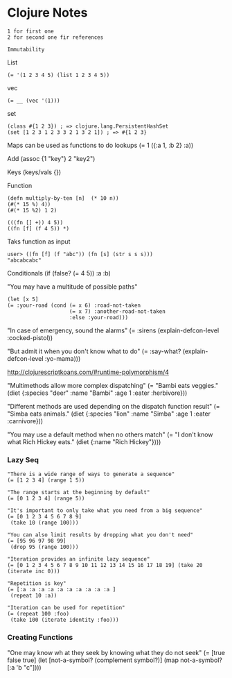 # Clojure Notes
	1 for first one 
	2 for second one fir references

	Immutability
List

	(= '(1 2 3 4 5) (list 1 2 3 4 5))

vec 

	(= __ (vec '(1)))

set

	(class #{1 2 3}) ; => clojure.lang.PersistentHashSet
	(set [1 2 3 1 2 3 3 2 1 3 2 1]) ; => #{1 2 3}

Maps can be used as functions to do lookups
(= 1 ({:a 1, :b 2} :a))

Add
	(assoc {1 "key"} 2 "key2")

Keys
	(keys/vals {})

Function 

	(defn multiply-by-ten [n]  (* 10 n))
	(#(* 15 %) 4))
	(#(* 15 %2) 1 2)

	(((fn [] +)) 4 5))
	((fn [f] (f 4 5)) *)

Taks function as input

	user> ((fn [f] (f "abc")) (fn [s] (str s s s)))
	"abcabcabc"

Conditionals
	(if (false? (= 4 5)) :a :b)

"You may have a multitude of possible paths"

	(let [x 5]
    (= :your-road (cond (= x 6) :road-not-taken
                        (= x 7) :another-road-not-taken
                        :else :your-road)))


  "In case of emergency, sound the alarms"
  (= :sirens
     (explain-defcon-level :cocked-pistol))

  "But admit it when you don't know what to do"
  (= :say-what?
     (explain-defcon-level :yo-mama)))


http://clojurescriptkoans.com/#runtime-polymorphism/4

"Multimethods allow more complex dispatching"
	(= "Bambi eats veggies."
	 (diet {:species "deer" :name "Bambi" :age 1 :eater :herbivore}))

"Different methods are used depending on the dispatch function result"
	(= "Simba eats animals."
	 (diet {:species "lion" :name "Simba" :age 1 :eater :carnivore}))

"You may use a default method when no others match"
	(= "I don't know what Rich Hickey eats."
	 (diet {:name "Rich Hickey"})))


### Lazy Seq

	"There is a wide range of ways to generate a sequence"
	(= [1 2 3 4] (range 1 5))

	"The range starts at the beginning by default"
	(= [0 1 2 3 4] (range 5))

	"It's important to only take what you need from a big sequence"
	(= [0 1 2 3 4 5 6 7 8 9]
	 (take 10 (range 100)))

	"You can also limit results by dropping what you don't need"
	(= [95 96 97 98 99]
	 (drop 95 (range 100)))

	"Iteration provides an infinite lazy sequence"
	(= [0 1 2 3 4 5 6 7 8 9 10 11 12 13 14 15 16 17 18 19] (take 20 (iterate inc 0)))

	"Repetition is key"
	(= [:a :a :a :a :a :a :a :a :a :a ]
	 (repeat 10 :a))

	"Iteration can be used for repetition"
	(= (repeat 100 :foo)
	 (take 100 (iterate identity :foo)))
     
### Creating Functions

  "One may know wh
  at they seek by knowing what they do not seek"
  (= [true false true] (let [not-a-symbol? (complement symbol?)]
                  (map not-a-symbol? [:a 'b "c"])))
